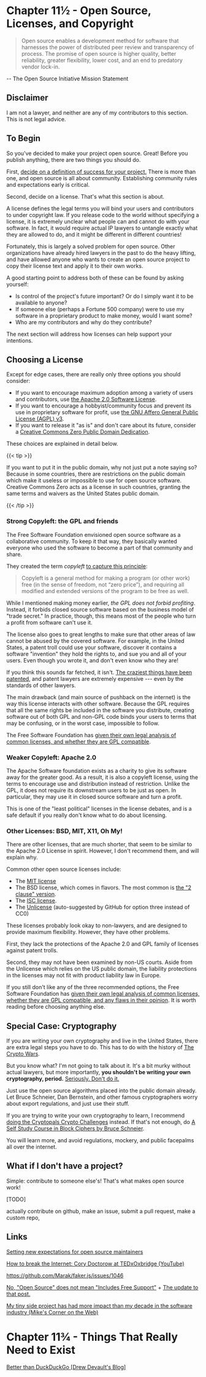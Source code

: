 # Chapter 11½ - Open Source, Licenses, and Copyright


> Open source enables a development method for software that harnesses the power of distributed peer review and transparency of process. The promise of open source is higher quality, better reliability, greater flexibility, lower cost, and an end to predatory vendor lock-in.

-- The Open Source Initiative Mission Statement

## Disclaimer

I am not a lawyer, and neither are any of my contributors to this section. This is not legal advice.

## To Begin

So you've decided to make your project open source. Great! Before you publish anything, there are two things you should do.

First, [decide on a definition of success for your project.](https://dzone.com/articles/running-a-successful-open-source-project-1) There is more than one, and open source is all about community. Establishing community rules and expectations early is critical.

Second, decide on a license. That's what this section is about.

A license defines the legal terms you will bind your users and contributors to under copyright law. If you release code to the world without specifying a license, it is extremely unclear what people can and cannot do with your software. In fact, it would require actual IP lawyers to untangle exactly what they are allowed to do, and it might be different in different countries!

Fortunately, this is largely a solved problem for open source. Other organizations have already hired lawyers in the past to do the heavy lifting, and have allowed anyone who wants to create an open source project to copy their license text and apply it to their own works.

A good starting point to address both of these can be found by asking yourself:

* Is control of the project's future important? Or do I simply want it to be available to anyone?
* If someone else (perhaps a Fortune 500 company) were to use my software in a proprietary product to make money, would I want some?
* Who are my contributors and why do they contribute?

The next section will address how licenses can help support your intentions.

## Choosing a License

Except for edge cases, there are really only three options you should consider:

* If you want to encourage maximum adoption among a variety of users and contributors, use [the Apache 2.0 Software License](https://www.apache.org/licenses/LICENSE-2.0.html).
* If you want to encourage a hobbyist/community focus and prevent its use in proprietary software for profit, use [the GNU Affero General Public License (AGPL) v3](https://www.gnu.org/licenses/agpl.html).
* If you want to release it "as is" and don't care about its future, consider a [Creative Commons Zero Public Domain Dedication](https://creativecommons.org/publicdomain/zero/1.0/).

These choices are explained in detail below.

{{< tip >}}

If you want to put it in the public domain, why not just put a note saying so? Because in some countries, there are restrictions on the public domain which make it useless or impossible to use for open source software. Creative Commons Zero acts as a license in such countries, granting the same terms and waivers as the United States public domain.

{{< /tip >}}

### Strong Copyleft: the GPL and friends

The Free Software Foundation envisioned open source software as a collaborative community. To keep it that way, they basically wanted everyone who used the software to become a part of that community and share.

They created the term *copyleft* [to capture this principle](https://www.gnu.org/licenses/copyleft.en.html):

> Copyleft is a general method for making a program (or other work) free (in the sense of freedom, not “zero price”), and requiring all modified and extended versions of the program to be free as well.

While I mentioned making money earlier, *the GPL does not forbid profiting*. Instead, it forbids closed source software based on the business model of "trade secret." In practice, though, this means most of the people who turn a profit from software can't use it.

The license also goes to great lengths to make sure that other areas of law cannot be abused by the covered software. For example, in the United States, a patent troll could use your software, discover it contains a software "invention" they hold the rights to, and sue you and all of your users. Even though you wrote it, and don't even know who they are!

If you think this sounds far fetched, it isn't. [The craziest things have been patented](https://www.eff.org/search/site/stupid%20patent%20of%20the%20month?f%5B0%5D=type%3Ablog), and patent lawyers are extremely expensive --- even by the standards of other lawyers.

The main drawback (and main source of pushback on the internet) is the way this license interacts with other software. Because the GPL requires that all the same rights be included in the software you distribute, creating software out of both GPL and non-GPL code binds your users to terms that may be confusing, or in the worst case, impossible to follow.

The Free Software Foundation has [given their own legal analysis of common licenses, and whether they are GPL compatible](https://www.gnu.org/licenses/license-list.html).

### Weaker Copyleft: Apache 2.0

The Apache Software foundation exists as a charity to give its software away for the greater good. As a result, it is also a copyleft license, using the terms to encourage use and distribution instead of restriction. Unlike the GPL, it does not require its downstream users to be just as open. In particular, they may use it in closed source software and turn a profit.

This is one of the "least political" licenses in the license debates, and is a safe default if you really don't know what to do about licensing.


### Other Licenses: BSD, MIT, X11, Oh My!

There are other licenses, that are much shorter, that seem to be similar to the Apache 2.0 License in spirit. However, I don't recommend them, and will explain why.

Common other open source licenses include:
* The [MIT license](https://mit-license.org/)
* The BSD license, which comes in flavors. The most common is [the "2 clause" version](https://opensource.org/licenses/BSD-2-Clause).
* The [ISC license](https://www.isc.org/licenses/).
* The [Unlicense](https://unlicense.org/) (auto-suggested by GitHub for option three instead of CC0)

These licenses probably look okay to non-lawyers, and are designed to provide maximum flexibility. However, they have other problems.

First, they lack the protections of the Apache 2.0 and GPL family of licenses against patent trolls.

Second, they may not have been examined by non-US courts. Aside from the Unlicense which relies on the US public domain, the liability protections in the licenses may not fit with product liability law in Europe.

If you still don't like any of the three recommended options, the Free Software Foundation has [given their own legal analysis of common licenses, whether they are GPL compatible, and any flaws in their opinion](https://www.gnu.org/licenses/license-list.html). It is worth reading before choosing anything else.

## Special Case: Cryptography

If you are writing your own cryptography and live in the United States, there are extra legal steps you have to do. This has to do with the history of [The Crypto Wars](https://en.wikipedia.org/wiki/Crypto_Wars).

But you know what? I'm not going to talk about it. It's a bit murky without actual lawyers, but more importantly, **you shouldn't be writing your own cryptography, period.** [Seriously. Don't do it.](https://security.stackexchange.com/questions/18197/why-shouldnt-we-roll-our-own)

Just use the open source algorithms placed into the public domain already. Let Bruce Schneier, Dan Bernstein, and other famous cryptographers worry about export regulations, and just use their stuff.

If you are trying to write your own cryptography to learn, I recommend [doing the Cryptopals Crypto Challenges](https://www.cryptopals.com/) instead. If that's not enough, do [A Self Study Course in Block Ciphers by Bruce Schneier](https://www.schneier.com/wp-content/uploads/2016/02/paper-self-study.pdf).

You will learn more, and avoid regulations, mockery, and public facepalms all over the internet.

## What if I don't have a project?

Simple: contribute to someone else's! That's what makes open source work!

[TODO]

actually contribute on github, make an issue, submit a pull request, make a custom repo,

## Links

[Setting new expectations for open source maintainers](https://opensource.com/article/21/8/open-source-maintainers)

[How to break the Internet: Cory Doctorow at TEDxOxbridge (YouTube)](https://www.youtube.com/watch?v=aAWCN0Jed8g)

https://github.com/Marak/faker.js/issues/1046

[No, "Open Source" does not mean "Includes Free Support"](https://raccoon.onyxbits.de/blog/bugreport-free-support/) + [The update to that post.](https://raccoon.onyxbits.de/blog/reactions-bugreport-free-support/)

[My tiny side project has had more impact than my decade in the software industry (Mike's Corner on the Web)](https://mike.zwobble.org/2021/08/side-projects-vs-industry/)

# Chapter 11¾ - Things That Really Need to Exist

[Better than DuckDuckGo [Drew Devault's Blog]](https://drewdevault.com/2020/11/17/Better-than-DuckDuckGo.html)
